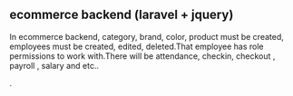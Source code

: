 

## ecommerce backend (laravel + jquery)
In ecommerce backend, category, brand, color, product must be created, employees must be created, edited, deleted.That employee has role permissions to work with.There will be attendance, checkin, checkout , payroll , salary and etc..

.
